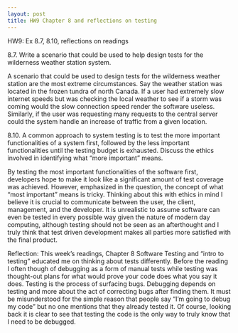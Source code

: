 ```yaml
---
layout: post
title: HW9 Chapter 8 and reflections on testing
---
```


HW9: Ex 8.7, 8.10, reflections on readings

8.7.  Write a scenario that could be used to help design tests for the wilderness weather station system. 

A scenario that could be used to design tests for the wilderness weather station are the most extreme circumstances.  Say the weather station was located in the frozen tundra of north Canada. If a user had extremely slow internet speeds but was checking the local weather to see if a storm was coming would the slow connection speed render the software useless. Similarly, if the user was requesting many requests to the central server could the system handle an increase of traffic from a given location. 

8.10.  A common approach to system testing is to test the more important functionalities of a system first, followed by the less important functionalities until the testing budget is exhausted. Discuss the ethics involved in identifying what “more important” means. 

By testing the most important functionalities of the software first, developers hope to make it look like a significant amount of test coverage was achieved. However, emphasized in the question, the concept of what “most important” means is tricky. Thinking about this with ethics in mind I believe it is crucial to communicate between the user, the client, management, and the developer. It is unrealistic to assume software can even be tested in every possible way given the nature of modern day computing, although testing should not be seen as an afterthought and I truly think that test driven development makes all parties more satisfied with the final product.  

Reflection: 
This week’s readings, Chapter 8 Software Testing and “intro to testing” educated me on thinking about tests differently. Before the reading I often though of debugging as a form of manual tests while testing was thought-out plans for what would prove your code does what you say it does.  Testing is the process of surfacing bugs. Debugging depends on testing and more about the act of correcting bugs after finding them. It must be misunderstood for the simple reason that people say “I’m going to debug my code” but no one mentions that they already tested it. Of course, looking back it is clear to see that testing the code is the only way to truly know that I need to be debugged.  
